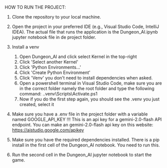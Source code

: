 HOW TO RUN THE PROJECT:

1. Clone the repository to your local machine.
2. Open the project in your preferred IDE (e.g., Visual Studio Code, IntelliJ IDEA). The actual file that runs the application is the Dungeon_AI.ipynb jupyter notebook file in de project folder.
3. Install a venv

   1. Open Dungeon_AI and click select Kernel in the top-right
   2. Click 'Select another Kernel'
   3. Click 'Python Environments...'
   4. Click 'Create Python Environment'
   5. Click 'Venv' you don't need to install dependencies when asked.
   6. Open a powershell terminal in Visual Studio Code, make sure you are in the correct folder namely the root folder and type the following command:
      .\.venv\Scripts\Activate.ps1
   7. Now if you do the first step again, you should see the .venv you just created, select it

4. Make sure you have a .env file in the project folder with a variable named GOOGLE_API_KEY !!!
   This is an api key for a gemini-2.0-flash API endpoint.
   You can make an gemini-2.0-flash api key on this website: https://aistudio.google.com/apikey
5. Make sure you have the required dependencies installed. There is a pip install in the first cell of the Dungeon_AI notebook. You need to run this.
6. Run the second cell in the Dungeon_AI jupyter notebook to start the game.
